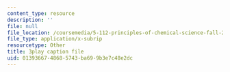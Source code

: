 ```yaml
---
content_type: resource
description: ''
file: null
file_location: /coursemedia/5-112-principles-of-chemical-science-fall-2005/0139366748685743ba699b3e7c48e2dc_M8QoJojEklw.vtt
file_type: application/x-subrip
resourcetype: Other
title: 3play caption file
uid: 01393667-4868-5743-ba69-9b3e7c48e2dc
---
```

